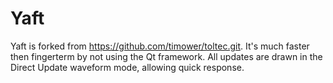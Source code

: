 Yaft
====

Yaft is forked from https://github.com/timower/toltec.git.
It's much faster then fingerterm by not using the Qt framework.
All updates are drawn in the Direct Update waveform mode, allowing quick response.

